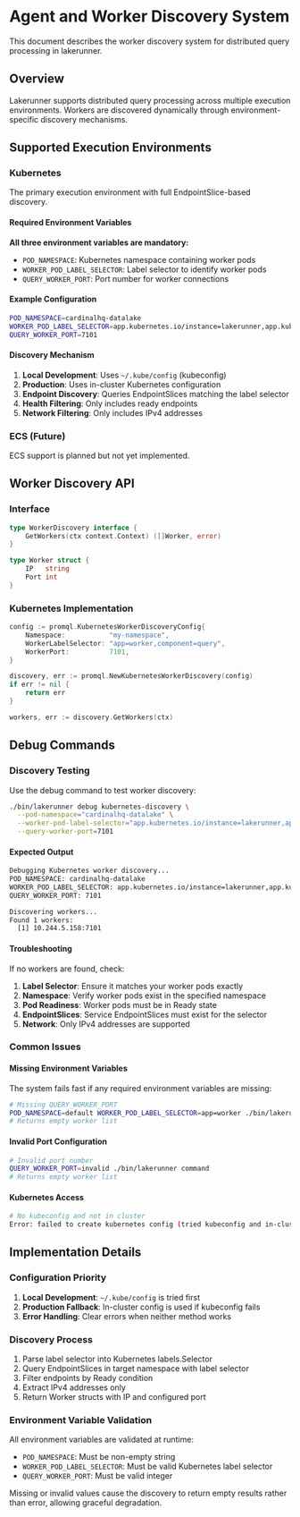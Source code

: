 # Agent and Worker Discovery System

This document describes the worker discovery system for distributed query processing in lakerunner.

## Overview

Lakerunner supports distributed query processing across multiple execution environments. Workers are discovered dynamically through environment-specific discovery mechanisms.

## Supported Execution Environments

### Kubernetes

The primary execution environment with full EndpointSlice-based discovery.

#### Required Environment Variables

**All three environment variables are mandatory:**

- `POD_NAMESPACE`: Kubernetes namespace containing worker pods
- `WORKER_POD_LABEL_SELECTOR`: Label selector to identify worker pods
- `QUERY_WORKER_PORT`: Port number for worker connections

#### Example Configuration

```bash
POD_NAMESPACE=cardinalhq-datalake
WORKER_POD_LABEL_SELECTOR=app.kubernetes.io/instance=lakerunner,app.kubernetes.io/component=query-worker
QUERY_WORKER_PORT=7101
```

#### Discovery Mechanism

1. **Local Development**: Uses `~/.kube/config` (kubeconfig)
2. **Production**: Uses in-cluster Kubernetes configuration
3. **Endpoint Discovery**: Queries EndpointSlices matching the label selector
4. **Health Filtering**: Only includes ready endpoints
5. **Network Filtering**: Only includes IPv4 addresses

### ECS (Future)

ECS support is planned but not yet implemented.

## Worker Discovery API

### Interface

```go
type WorkerDiscovery interface {
    GetWorkers(ctx context.Context) ([]Worker, error)
}

type Worker struct {
    IP   string
    Port int
}
```

### Kubernetes Implementation

```go
config := promql.KubernetesWorkerDiscoveryConfig{
    Namespace:           "my-namespace",
    WorkerLabelSelector: "app=worker,component=query",
    WorkerPort:          7101,
}

discovery, err := promql.NewKubernetesWorkerDiscovery(config)
if err != nil {
    return err
}

workers, err := discovery.GetWorkers(ctx)
```

## Debug Commands

### Discovery Testing

Use the debug command to test worker discovery:

```bash
./bin/lakerunner debug kubernetes-discovery \
  --pod-namespace="cardinalhq-datalake" \
  --worker-pod-label-selector="app.kubernetes.io/instance=lakerunner,app.kubernetes.io/component=query-worker" \
  --query-worker-port=7101
```

#### Expected Output

```sh
Debugging Kubernetes worker discovery...
POD_NAMESPACE: cardinalhq-datalake
WORKER_POD_LABEL_SELECTOR: app.kubernetes.io/instance=lakerunner,app.kubernetes.io/component=query-worker
QUERY_WORKER_PORT: 7101

Discovering workers...
Found 1 workers:
  [1] 10.244.5.158:7101
```

#### Troubleshooting

If no workers are found, check:

1. **Label Selector**: Ensure it matches your worker pods exactly
2. **Namespace**: Verify worker pods exist in the specified namespace
3. **Pod Readiness**: Worker pods must be in Ready state
4. **EndpointSlices**: Service EndpointSlices must exist for the selector
5. **Network**: Only IPv4 addresses are supported

### Common Issues

#### Missing Environment Variables

The system fails fast if any required environment variables are missing:

```bash
# Missing QUERY_WORKER_PORT
POD_NAMESPACE=default WORKER_POD_LABEL_SELECTOR=app=worker ./bin/lakerunner command
# Returns empty worker list
```

#### Invalid Port Configuration

```bash
# Invalid port number
QUERY_WORKER_PORT=invalid ./bin/lakerunner command
# Returns empty worker list
```

#### Kubernetes Access

```bash
# No kubeconfig and not in cluster
Error: failed to create kubernetes config (tried kubeconfig and in-cluster)
```

## Implementation Details

### Configuration Priority

1. **Local Development**: `~/.kube/config` is tried first
2. **Production Fallback**: In-cluster config is used if kubeconfig fails
3. **Error Handling**: Clear errors when neither method works

### Discovery Process

1. Parse label selector into Kubernetes labels.Selector
2. Query EndpointSlices in target namespace with label selector
3. Filter endpoints by Ready condition
4. Extract IPv4 addresses only
5. Return Worker structs with IP and configured port

### Environment Variable Validation

All environment variables are validated at runtime:

- `POD_NAMESPACE`: Must be non-empty string
- `WORKER_POD_LABEL_SELECTOR`: Must be valid Kubernetes label selector
- `QUERY_WORKER_PORT`: Must be valid integer

Missing or invalid values cause the discovery to return empty results rather than error, allowing graceful degradation.
